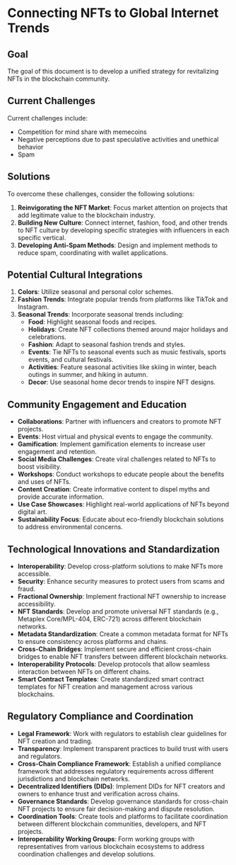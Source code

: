 # Connecting NFTs to Global Internet Trends

## Goal
The goal of this document is to develop a unified strategy for revitalizing NFTs in the blockchain community.

## Current Challenges
Current challenges include:
- Competition for mind share with memecoins
- Negative perceptions due to past speculative activities and unethical behavior
- Spam

## Solutions
To overcome these challenges, consider the following solutions:
1. **Reinvigorating the NFT Market**: Focus market attention on projects that add legitimate value to the blockchain industry.
2. **Building New Culture**: Connect internet, fashion, food, and other trends to NFT culture by developing specific strategies with influencers in each specific vertical.
3. **Developing Anti-Spam Methods**: Design and implement methods to reduce spam, coordinating with wallet applications.

## Potential Cultural Integrations
1. **Colors**: Utilize seasonal and personal color schemes.
2. **Fashion Trends**: Integrate popular trends from platforms like TikTok and Instagram. 
3. **Seasonal Trends**: Incorporate seasonal trends including:
   - **Food**: Highlight seasonal foods and recipes.
   - **Holidays**: Create NFT collections themed around major holidays and celebrations.
   - **Fashion**: Adapt to seasonal fashion trends and styles.
   - **Events**: Tie NFTs to seasonal events such as music festivals, sports events, and cultural festivals.
   - **Activities**: Feature seasonal activities like skiing in winter, beach outings in summer, and hiking in autumn.
   - **Decor**: Use seasonal home decor trends to inspire NFT designs.

## Community Engagement and Education
- **Collaborations**: Partner with influencers and creators to promote NFT projects.
- **Events**: Host virtual and physical events to engage the community.
- **Gamification**: Implement gamification elements to increase user engagement and retention.
- **Social Media Challenges**: Create viral challenges related to NFTs to boost visibility.
- **Workshops**: Conduct workshops to educate people about the benefits and uses of NFTs.
- **Content Creation**: Create informative content to dispel myths and provide accurate information.
- **Use Case Showcases**: Highlight real-world applications of NFTs beyond digital art.
- **Sustainability Focus**: Educate about eco-friendly blockchain solutions to address environmental concerns.

## Technological Innovations and Standardization
- **Interoperability**: Develop cross-platform solutions to make NFTs more accessible.
- **Security**: Enhance security measures to protect users from scams and fraud.
- **Fractional Ownership**: Implement fractional NFT ownership to increase accessibility.
- **NFT Standards**: Develop and promote universal NFT standards (e.g., Metaplex Core/MPL-404, ERC-721) across different blockchain networks.
- **Metadata Standardization**: Create a common metadata format for NFTs to ensure consistency across platforms and chains.
- **Cross-Chain Bridges**: Implement secure and efficient cross-chain bridges to enable NFT transfers between different blockchain networks.
- **Interoperability Protocols**: Develop protocols that allow seamless interaction between NFTs on different chains.
- **Smart Contract Templates**: Create standardized smart contract templates for NFT creation and management across various blockchains.

## Regulatory Compliance and Coordination
- **Legal Framework**: Work with regulators to establish clear guidelines for NFT creation and trading.
- **Transparency**: Implement transparent practices to build trust with users and regulators.
- **Cross-Chain Compliance Framework**: Establish a unified compliance framework that addresses regulatory requirements across different jurisdictions and blockchain networks.
- **Decentralized Identifiers (DIDs)**: Implement DIDs for NFT creators and owners to enhance trust and verification across chains.
- **Governance Standards**: Develop governance standards for cross-chain NFT projects to ensure fair decision-making and dispute resolution.
- **Coordination Tools**: Create tools and platforms to facilitate coordination between different blockchain communities, developers, and NFT projects.
- **Interoperability Working Groups**: Form working groups with representatives from various blockchain ecosystems to address coordination challenges and develop solutions.

